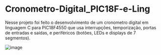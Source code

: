 # Cronometro-Digital_PIC18F-e-Ling

Nesse projeto foi feito o desenvolvimento de um cronometro digital em linguagem C para PIC18F4550 que usa interrupções, temporização, portas de entradas e saídas, e periféricos (botões, LEDs e displays de 7 segmentos).

![image](https://github.com/diogobsouzaa/Cronometro-Digital_PIC18F-e-Ling/assets/113189511/ab7f81b2-00db-4526-bbb1-e5f7f138f0e3)
